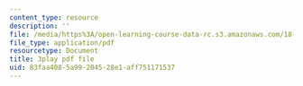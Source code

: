 ```yaml
---
content_type: resource
description: ''
file: /media/https%3A/open-learning-course-data-rc.s3.amazonaws.com/18-03sc-differential-equations-fall-2011/83faa4085a99204528e1aff751171537_9KbpbBMThTE.pdf
file_type: application/pdf
resourcetype: Document
title: 3play pdf file
uid: 83faa408-5a99-2045-28e1-aff751171537
---
```

